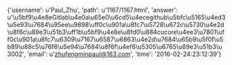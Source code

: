 {'username': u'Paul_Zhu', 'path': u'1167/1167.html', 'answer': u'\u5bf9\u4e8eGitlab\u4e0a\u65e0\u6cd5\u4ecegithub\u5bfc\u5165\u4ed3\u5e93\u7684\u95ee\u9898\uff0c\u901a\u8fc7\u5728\u672c\u5730\u4e2d\u8f6c\u89e3\u51b3\uff1b\u5bf9\u4e8e\u8fd0\u884cucore\u4ee3\u7801\uff0c\u901a\u8fc7\u6309\u7167\u6587\u6863\u4e2d\u7684\u65b9\u5f0f\u5b89\u88c5\u76f8\u5e94\u7684\u8f6f\u4ef6\u5305\u6765\u89e3\u51b3\u3002', 'email': u'zhufengminpaul@163.com', 'time': '2016-02-24:23:12:39'}